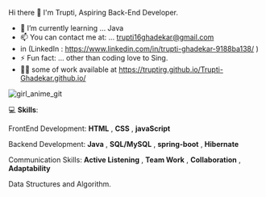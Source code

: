 Hi there 👋
I'm Trupti,
Aspiring Back-End Developer.

- 🌱 I’m currently learning ... Java
- 📫 You can contact me at: ... trupti16ghadekar@gmail.com
- in (LinkedIn :  https://www.linkedin.com/in/trupti-ghadekar-9188ba138/ )
- ⚡ Fun fact: ... other than coding love to Sing.
- 👩‍💻 some of work available at https://truptirg.github.io/Trupti-Ghadekar.github.io/ 


![girl_anime_git](https://user-images.githubusercontent.com/101567088/191054310-00cf9b50-3747-4ea3-8318-e2dd644e253d.jpg)


💻 **Skills**: 

FrontEnd Development:
**HTML** , **CSS** , **javaScript**

Backend Development:
**Java** , **SQL/MySQL** , **spring-boot** , **Hibernate**

Communication Skills:
**Active Listening** , **Team Work** , **Collaboration** , **Adaptability**

Data Structures and Algorithm.
